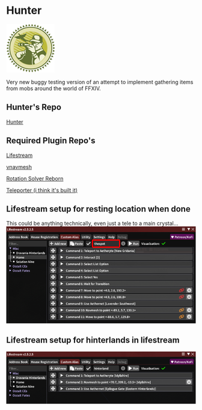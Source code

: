 # Hunter
![alt text](https://github.com/t3knical/Hunter/blob/main/plugin_icon.png?raw=true)

Very new buggy testing version of an attempt to implement gathering items from mobs around the world of FFXIV.

## Hunter's Repo

[Hunter](https://raw.githubusercontent.com/t3knical/Hunter/refs/heads/main/repo.js)

## Required Plugin Repo's

[Lifestream](https://raw.githubusercontent.com/NightmareXIV/MyDalamudPlugins/main/pluginmaster.json)

[vnavmesh](https://puni.sh/api/repository/veyn)

[Rotation Solver Reborn](https://raw.githubusercontent.com/FFXIV-CombatReborn/CombatRebornRepo/main/pluginmaster.json)

[Teleporter (i think it's built it)](https://github.com/t3knical/Hunter) 

## Lifestream setup for resting location when done
This could be anything technically, even just a tele to a main crystal...
![alt text](https://github.com/t3knical/Hunter/blob/main/setup-restspot.png?raw=true)

## Lifestream setup for hinterlands in lifestream
![alt text](https://github.com/t3knical/Hunter/blob/main/setup-hinterland.png?raw=true)
